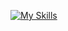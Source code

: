 [![My Skills](https://skillicons.dev/icons?i=aws,gcp,docker,elasticsearch,kafka,git,postgres,redis,fastapi,react,rails,go,ruby,py,ts,js,nodejs)](https://skillicons.dev)
